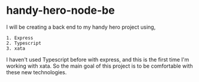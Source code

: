 # handy-hero-node-be

I will be creating a back end to my handy hero project using,

    1. Express
    2. Typescript
    3. xata

I haven't used Typescript before with express, and this is the first time I'm working with xata.
So the main goal of this project is to be comfortable with these new technologies. 